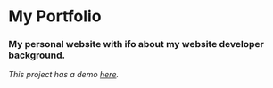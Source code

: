 # My Portfolio

### My personal website with ifo about my website developer background.

*This project has a demo [here](https://vladmarin.ro/).*